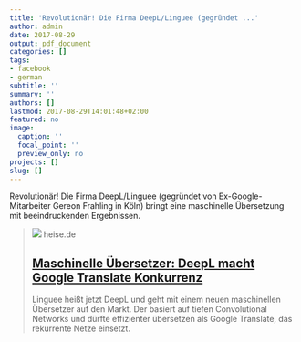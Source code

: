 ```yaml
---
title: 'Revolutionär! Die Firma DeepL/Linguee (gegründet ...'
author: admin
date: 2017-08-29
output: pdf_document
categories: []
tags:
- facebook
- german
subtitle: ''
summary: ''
authors: []
lastmod: 2017-08-29T14:01:48+02:00
featured: no
image:
  caption: ''
  focal_point: ''
  preview_only: no
projects: []
slug: []
---
```

Revolutionär! Die Firma DeepL/Linguee (gegründet von Ex-Google-Mitarbeiter Gereon Frahling in Köln) bringt eine maschinelle Übersetzung mit beeindruckenden Ergebnissen.
> [![](https://heise.cloudimg.io/bound/1200x1200/q85.png-lossy-85.webp-lossy-85.foil1/_www-heise-de_/imgs/18/2/2/6/6/8/7/0/Bildschirmfoto_von__2017-08-29_10-01-23_-9250ad2d8da508fc.png)](https://www.heise.de/newsticker/meldung/Maschinelle-Uebersetzer-DeepL-macht-Google-Translate-Konkurrenz-3813882.html)
> heise.de
> ## [Maschinelle Übersetzer: DeepL macht Google Translate Konkurrenz](https://www.heise.de/newsticker/meldung/Maschinelle-Uebersetzer-DeepL-macht-Google-Translate-Konkurrenz-3813882.html)
>
>Linguee heißt jetzt DeepL und geht mit einem neuen maschinellen Übersetzer auf den Markt. Der basiert auf tiefen Convolutional Networks und dürfte effizienter übersetzen als Google Translate, das rekurrente Netze einsetzt.

